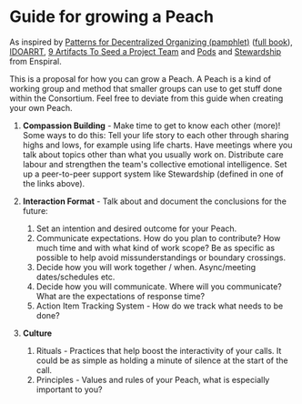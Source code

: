 Guide for growing a Peach
====

As inspired by [Patterns for Decentralized Organizing (pamphlet)](https://docs.wixstatic.com/ugd/8246de_248a47ddbd3c4d209667ff5508ee300b.pdf) ([full book](https://leanpub.com/patterns-for-decentralised-organising/)), [IDOARRT](https://toolbox.hyperisland.com/idoarrt-meeting-design), [9 Artifacts To Seed a Project Team](http://kfjournal.org/wp/index.php/2015/10/19/9-artifacts-to-seed-a-project-team/) and [Pods](https://handbook.enspiral.com/guides/pods.html) and [Stewardship](https://loomio.coop/stewarding.html) from Enspiral.

This is a proposal for how you can grow a Peach. A Peach is a kind of working group and method that smaller groups can use to get stuff done within the Consortium. Feel free to deviate from this guide when creating your own Peach.

 1. **Compassion Building** - Make time to get to know each other (more)! Some ways to do this: Tell your life story to each other through sharing highs and lows, for example using life charts. Have meetings where you talk about topics other than what you usually work on. Distribute care labour and strengthen the team's collective emotional intelligence. Set up a peer-to-peer support system like Stewardship (defined in one of the links above).

 2. **Interaction Format** - Talk about and document the conclusions for the future:
	1. Set an intention and desired outcome for your Peach.
	2. Communicate expectations. How do you plan to contribute? How much time and with what kind of work scope? Be as specific as possible to help avoid missunderstandings or boundary crossings. 
	3. Decide how you will work together / when. Async/meeting dates/schedules etc.
	4. Decide how you will communicate. Where will you communicate? What are the expectations of response time?
	5. Action Item Tracking System - How do we track what needs to be done?

3. **Culture**
	1. Rituals - Practices that help boost the interactivity of your calls. It could be as simple as holding a minute of silence at the start of the call.
	2. Principles - Values and rules of your Peach, what is especially important to you?
